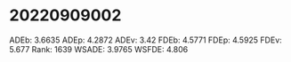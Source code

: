 # 20220909002

ADEb: 3.6635
ADEp: 4.2872
ADEv: 3.42
FDEb: 4.5771
FDEp: 4.5925
FDEv: 5.677
Rank: 1639
WSADE: 3.9765
WSFDE: 4.806